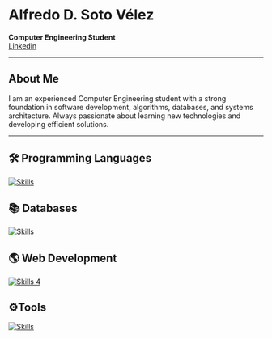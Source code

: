 # Alfredo D. Soto Vélez
**Computer Engineering Student**  
[Linkedin](https://www.linkedin.com/in/alfredo-d-soto-velez/)

---

## About Me
I am an experienced Computer Engineering student with a strong foundation in software development, algorithms, databases, and systems architecture. Always passionate about learning new technologies and developing efficient solutions.

---

## 🛠️ Programming Languages
[![Skills](https://skillicons.dev/icons?i=c,cpp,java,python,javascript,scala)](https://skillicons.dev)

## 📚 Databases
[![Skills](https://skillicons.dev/icons?i=postgres,sqlite,flask,spring,docker)](https://skillicons.dev)

## 🌎 Web Development
[![Skills 4](https://skillicons.dev/icons?i=java,python,html,css,javascript,npm)](https://skillicons.dev) 

## ⚙️Tools
[![Skills](https://skillicons.dev/icons?i=powershell,bash,vim,git,github,heroku,docker,raspberrypi,windows,linux,ubuntu,cmake,visualstudio,vscode,eclipse,pycharm)](https://skillicons.dev) 

